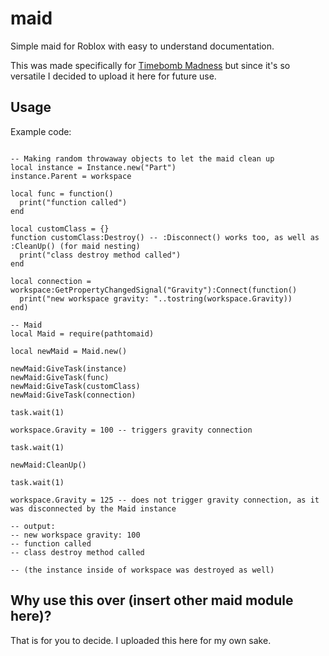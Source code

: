 # maid
Simple maid for Roblox with easy to understand documentation.

This was made specifically for [Timebomb Madness](https://timebombmadness.com/) but since it's so versatile I decided to upload it here for future use.

## Usage

Example code:
```luau

-- Making random throwaway objects to let the maid clean up
local instance = Instance.new("Part")
instance.Parent = workspace

local func = function()
  print("function called")
end

local customClass = {}
function customClass:Destroy() -- :Disconnect() works too, as well as :CleanUp() (for maid nesting)
  print("class destroy method called")
end

local connection = workspace:GetPropertyChangedSignal("Gravity"):Connect(function()
  print("new workspace gravity: "..tostring(workspace.Gravity))
end)

-- Maid
local Maid = require(pathtomaid)

local newMaid = Maid.new()

newMaid:GiveTask(instance)
newMaid:GiveTask(func)
newMaid:GiveTask(customClass)
newMaid:GiveTask(connection)

task.wait(1)

workspace.Gravity = 100 -- triggers gravity connection

task.wait(1)

newMaid:CleanUp()

task.wait(1)

workspace.Gravity = 125 -- does not trigger gravity connection, as it was disconnected by the Maid instance

-- output:
-- new workspace gravity: 100
-- function called
-- class destroy method called

-- (the instance inside of workspace was destroyed as well)
```

## Why use this over (insert other maid module here)?

That is for you to decide. I uploaded this here for my own sake.

